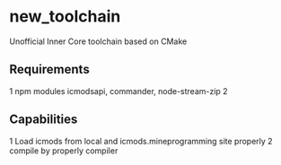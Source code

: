 # new_toolchain

Unofficial Inner Core toolchain based on CMake

## Requirements

1 npm modules icmodsapi, commander, node-stream-zip
2 

## Capabilities

1 Load icmods from local and icmods.mineprogramming site properly
2 compile by properly compiler
